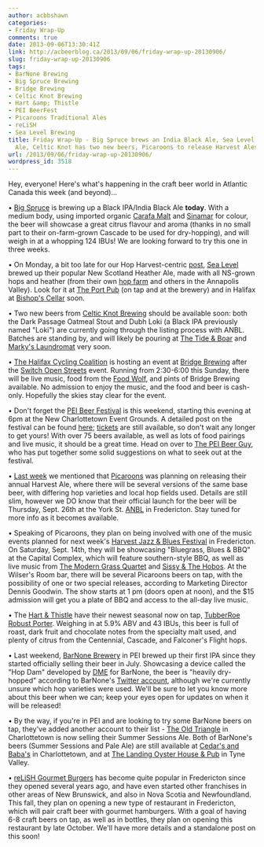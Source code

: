```yaml
---
author: acbbshawn
categories:
- Friday Wrap-Up
comments: true
date: 2013-09-06T13:30:41Z
link: http://acbeerblog.ca/2013/09/06/friday-wrap-up-20130906/
slug: friday-wrap-up-20130906
tags:
- BarNone Brewing
- Big Spruce Brewing
- Bridge Brewing
- Celtic Knot Brewing
- Hart &amp; Thistle
- PEI BeerFest
- Picaroons Traditional Ales
- reLiSH
- Sea Level Brewing
title: Friday Wrap-Up - Big Spruce brews an India Black Ale, Sea Level brews Heather
  Ale, Celtic Knot has two new beers, Picaroons to release Harvest Ales Sept 26
url: /2013/09/06/friday-wrap-up-20130906/
wordpress_id: 3518
---
```


Hey, everyone! Here's what's happening in the craft beer world in Atlantic Canada this week (and beyond)...

• [Big Spruce](https://www.facebook.com/BigSpruceBrewing) is brewing up a Black IPA/India Black Ale **today**. With a medium body, using imported organic [Carafa Malt](http://www.weyermann.de/eng/produkte.asp?idkat=29&umenue=yes&idmenue=0&sprache=2) and [Sinamar](http://www.weyermann.de/eng/produkte.asp?idkat=194&umenue=yes&idmenue=0&sprache=2) for colour, the beer will showcase a great citrus flavour and aroma (thanks in no small part to their on-farm-grown Cascade to be used for dry-hopping), and will weigh in at a whopping 124 IBUs! We are looking forward to try this one in three weeks.

• On Monday, a bit too late for our Hop Harvest-centric [post](http://atlanticcanadabeerblog.wordpress.com/2013/08/30/friday-wrap-up-20130830/), [Sea Level](http://www.sealevelbrewing.com/) brewed up their popular New Scotland Heather Ale, made with all NS-grown hops and heather (from their own [hop farm](http://www.sealevelbrewing.com/hop-farm/) and others in the Annapolis Valley). Look for it at [The Port Pub](http://www.theportpub.com/) (on tap and at the brewery) and in Halifax at [Bishop's Cellar](http://bishopscellar.com/) soon.

• Two new beers from [Celtic Knot Brewing](https://www.facebook.com/CelticKnotBrewing) should be available soon: both the Dark Passage Oatmeal Stout and Dubh Loki (a Black IPA previously named "Loki") are currently going through the listing process with ANBL. Batches are standing by, and will likely be pouring at [The Tide & Boar](http://www.tideandboar.com/) and [Marky's Laundromat](https://www.facebook.com/groups/2429282830/) very soon.

• [The Halifax Cycling Coalition](http://cyclehalifax.ca/) is hosting an event at [Bridge Brewing](http://bridgebeer.ca/) after the [Switch Open Streets](http://switchhfx.ca/) event. Running from 2:30-6:00 this Sunday, there will be live music, food from the [Food Wolf](http://www.thefoodwolf.com/), and pints of Bridge Brewing available. No admission to enjoy the music, and the food and beer is cash-only. Hopefully the skies stay clear for the event.

• Don't forget the [PEI Beer Festival](http://beerfestpei.ca/) is this weekend, starting this evening at 6pm at the New Charlottetown Event Grounds. A detailed post on the festival can be found [here](http://atlanticcanadabeerblog.wordpress.com/2013/08/27/pei-beerfest-2013/); [tickets](https://www.elevate.com/boxoffice/?cref=80abcccf-9a37-4147-96c2-ba892f1c0a90) are still available, so don't wait any longer to get yours! With over 75 beers available, as well as lots of food pairings and live music, it should be a great time. Head on over to [The PEI Beer Guy](http://www.peibeerguy.com/2013/09/2013-pei-beer-festival-what-to-do.html), who has put together some solid suggestions on what to seek out at the festival.

• [Last week](http://atlanticcanadabeerblog.wordpress.com/2013/08/30/friday-wrap-up-20130830/) we mentioned that [Picaroons](https://www.facebook.com/picaroons) was planning on releasing their annual Harvest Ale, where there will be several versions of the same base beer, with differing hop varieties and local hop fields used. Details are still slim, however we DO know that their official launch for the beer will be Thursday, Sept. 26th at the York St. [ANBL](http://www.nbliquor.com/) in Fredericton. Stay tuned for more info as it becomes available.

• Speaking of Picaroons, they plan on being involved with one of the music events planned for next week's [Harvest Jazz & Blues Festival](http://www.harvestjazzandblues.com/) in Fredericton. On Saturday, Sept. 14th, they will be showcasing "Bluegrass, Blues & BBQ" at the Capital Complex, which will feature southern-style BBQ, as well as live music from [The Modern Grass Quartet](http://themoderngrassquartet.bandcamp.com/) and [Sissy & The Hobos](http://sissyandthehobos.bandcamp.com/). At the Wilser's Room bar, there will be several Picaroons beers on tap, with the possibility of one or two special releases, according to Marketing Director Dennis Goodwin. The show starts at 1 pm (doors open at noon), and the $15 admission will get you a plate of BBQ and access to the all-day live music.

• The [Hart & Thistle](http://www.hartandthistle.com/) have their newest seasonal now on tap, [TubberRoe Robust Porter](http://hartandthistle.blogspot.ca/2013/09/tubberroe-robust-porter.html). Weighing in at 5.9% ABV and 43 IBUs, this beer is full of roast, dark fruit and chocolate notes from the specialty malt used, and plenty of citrus from the Centennial, Cascade, and Falconer's Flight hops.

• Last weekend, [BarNone Brewery](https://www.facebook.com/BarNone.Brewing) in PEI brewed up their first IPA since they started officially selling their beer in July. Showcasing a device called the "Hop Dam" developed by [DME](http://www.dmeinternational.com/) for BarNone, the beer is "heavily dry-hopped" according to BarNone's [Twitter account](https://twitter.com/BARNONEBEER), although we're currently unsure which hop varieties were used. We'll be sure to let you know more about this beer when we can; keep your eyes open for updates on when it will be released!

• By the way, if you're in PEI and are looking to try some BarNone beers on tap, they've added another account to their list - [The Old Triangle](http://www.oldtrianglecharlottetown.com/welcome/) in Charlottetown is now selling their Summer Sessions Ale. Both of BarNone's beers (Summer Sessions and Pale Ale) are still available at [Cedar's and Baba's](http://www.cedarseatery.com/) in Charlottetown, and at [The Landing Oyster House & Pub](http://thelandingpei.com/) in Tyne Valley.

• [reLiSH Gourmet Burgers](http://relishyou.ca/) has become quite popular in Fredericton since they opened several years ago, and have even started other franchises in other areas of New Brunswick, and also in Nova Scotia and Newfoundland. This fall, they plan on opening a new type of restaurant in Fredericton, which will pair craft beer with gourmet hamburgers. With a goal of having 6-8 craft beers on tap, as well as in bottles, they plan on opening this restaurant by late October. We'll have more details and a standalone post on this soon!
